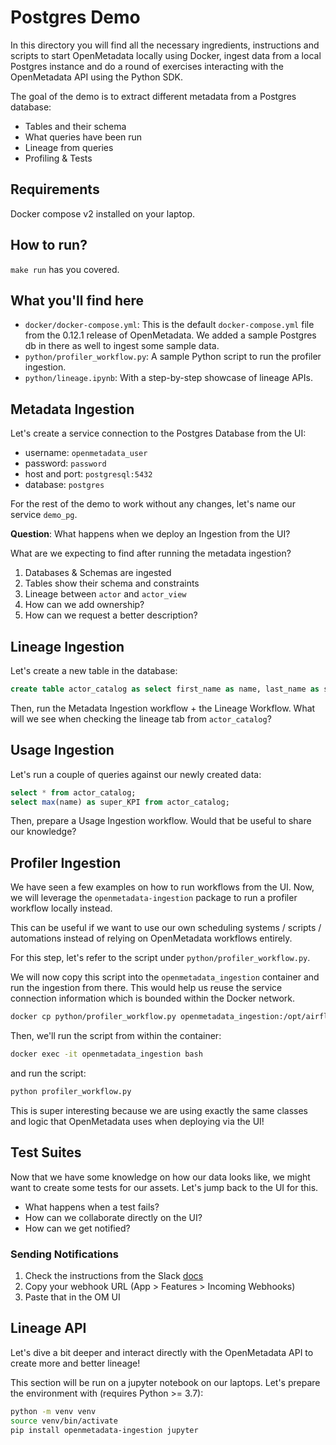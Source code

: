 # Postgres Demo

In this directory you will find all the necessary ingredients, instructions and scripts to start OpenMetadata
locally using Docker, ingest data from a local Postgres instance and do a round of exercises interacting with
the OpenMetadata API using the Python SDK.

The goal of the demo is to extract different metadata from a Postgres database:
- Tables and their schema
- What queries have been run
- Lineage from queries
- Profiling & Tests

## Requirements

Docker compose v2 installed on your laptop.

## How to run?

`make run` has you covered.

## What you'll find here

- `docker/docker-compose.yml`: This is the default `docker-compose.yml` file from the 0.12.1 release of OpenMetadata. We added
  a sample Postgres db in there as well to ingest some sample data.
- `python/profiler_workflow.py`: A sample Python script to run the profiler ingestion.
- `python/lineage.ipynb`: With a step-by-step showcase of lineage APIs.


## Metadata Ingestion

Let's create a service connection to the Postgres Database from the UI:
- username: `openmetadata_user`
- password: `password`
- host and port: `postgresql:5432`
- database: `postgres`

For the rest of the demo to work without any changes, let's name our service `demo_pg`.

**Question**: What happens when we deploy an Ingestion from the UI?

What are we expecting to find after running the metadata ingestion?
1. Databases & Schemas are ingested
2. Tables show their schema and constraints
3. Lineage between `actor` and `actor_view`
4. How can we add ownership?
5. How can we request a better description?

## Lineage Ingestion

Let's create a new table in the database:

```sql
create table actor_catalog as select first_name as name, last_name as surname from actor;
```

Then, run the Metadata Ingestion workflow + the Lineage Workflow. What will we see when checking the lineage tab
from `actor_catalog`?

## Usage Ingestion

Let's run a couple of queries against our newly created data:

```sql
select * from actor_catalog;
select max(name) as super_KPI from actor_catalog;
```

Then, prepare a Usage Ingestion workflow. Would that be useful to share our knowledge?

## Profiler Ingestion

We have seen a few examples on how to run workflows from the UI. Now, we will
leverage the `openmetadata-ingestion` package to run a profiler workflow
locally instead.

This can be useful if we want to use our own scheduling systems / scripts / automations
instead of relying on OpenMetadata workflows entirely.

For this step, let's refer to the script under `python/profiler_workflow.py`.

We will now copy this script into the `openmetadata_ingestion` container and run
the ingestion from there. This would help us reuse the service connection information
which is bounded within the Docker network.

```bash
docker cp python/profiler_workflow.py openmetadata_ingestion:/opt/airflow/profiler_workflow.py
```

Then, we'll run the script from within the container:

```bash
docker exec -it openmetadata_ingestion bash
```

and run the script:

```bash
python profiler_workflow.py
```

This is super interesting because we are using exactly the same classes and logic
that OpenMetadata uses when deploying via the UI!

## Test Suites

Now that we have some knowledge on how our data looks like, we might want to create some tests
for our assets. Let's jump back to the UI for this.

- What happens when a test fails?
- How can we collaborate directly on the UI?
- How can we get notified?

### Sending Notifications

1. Check the instructions from the Slack [docs](https://api.slack.com/messaging/webhooks)
2. Copy your webhook URL (App > Features > Incoming Webhooks)
3. Paste that in the OM UI

## Lineage API

Let's dive a bit deeper and interact directly with the OpenMetadata API to create more
and better lineage!

This section will be run on a jupyter notebook on our laptops. Let's prepare the environment
with (requires Python >= 3.7):

```bash
python -m venv venv
source venv/bin/activate
pip install openmetadata-ingestion jupyter
```
